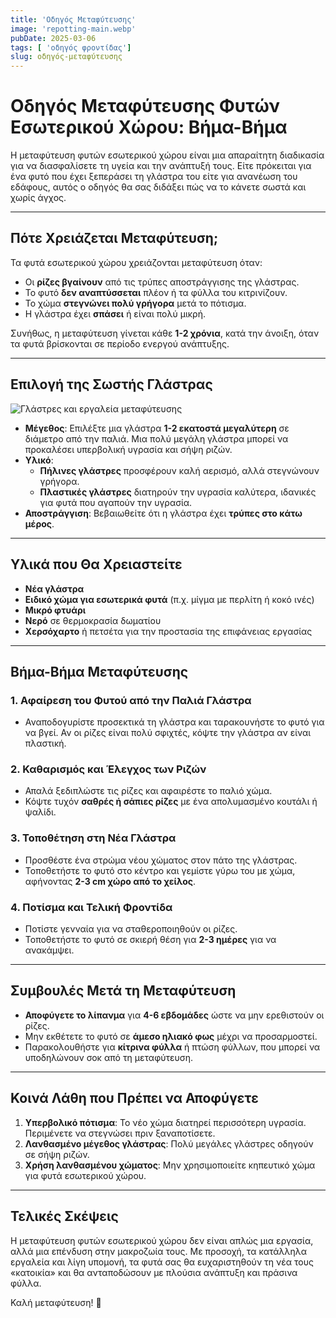 ```yaml
---
title: 'Oδηγός Mεταφύτευσης'
image: 'repotting-main.webp'
pubDate: 2025-03-06
tags: [ 'οδηγός φροντίδας']
slug: οδηγός-μεταφύτευσης
---
```



# Οδηγός Μεταφύτευσης Φυτών Εσωτερικού Χώρου: Βήμα-Βήμα


Η μεταφύτευση φυτών εσωτερικού χώρου είναι μια απαραίτητη διαδικασία για να διασφαλίσετε τη υγεία και την ανάπτυξή τους. Είτε πρόκειται για ένα φυτό που έχει ξεπεράσει τη γλάστρα του είτε για ανανέωση του εδάφους, αυτός ο οδηγός θα σας διδάξει πώς να το κάνετε σωστά και χωρίς άγχος.

---

## Πότε Χρειάζεται Μεταφύτευση;

Τα φυτά εσωτερικού χώρου χρειάζονται μεταφύτευση όταν:
- Οι **ρίζες βγαίνουν** από τις τρύπες αποστράγγισης της γλάστρας.
- Το φυτό **δεν αναπτύσσεται** πλέον ή τα φύλλα του κιτρινίζουν.
- Το χώμα **στεγνώνει πολύ γρήγορα** μετά το πότισμα.
- Η γλάστρα έχει **σπάσει** ή είναι πολύ μικρή.

Συνήθως, η μεταφύτευση γίνεται κάθε **1-2 χρόνια**, κατά την άνοιξη, όταν τα φυτά βρίσκονται σε περίοδο ενεργού ανάπτυξης.

---

## Επιλογή της Σωστής Γλάστρας

![Γλάστρες και εργαλεία μεταφύτευσης](https://res.cloudinary.com/lamkos/image/upload/v1741267080/fytaentos/repotting-guide/repotting-tools_mmwoo3.webp)

- **Μέγεθος**: Επιλέξτε μια γλάστρα **1-2 εκατοστά μεγαλύτερη** σε διάμετρο από την παλιά. Μια πολύ μεγάλη γλάστρα μπορεί να προκαλέσει υπερβολική υγρασία και σήψη ριζών.
- **Υλικό**: 
  - **Πήλινες γλάστρες** προσφέρουν καλή αερισμό, αλλά στεγνώνουν γρήγορα.
  - **Πλαστικές γλάστρες** διατηρούν την υγρασία καλύτερα, ιδανικές για φυτά που αγαπούν την υγρασία.
- **Αποστράγγιση**: Βεβαιωθείτε ότι η γλάστρα έχει **τρύπες στο κάτω μέρος**.

---

## Υλικά που Θα Χρειαστείτε

- **Νέα γλάστρα**
- **Ειδικό χώμα για εσωτερικά φυτά** (π.χ. μίγμα με περλίτη ή κοκό ινές)
- **Μικρό φτυάρι**  
- **Νερό** σε θερμοκρασία δωματίου
- **Χερσόχαρτο** ή πετσέτα για την προστασία της επιφάνειας εργασίας

---

## Βήμα-Βήμα Μεταφύτευσης

### 1. Αφαίρεση του Φυτού από την Παλιά Γλάστρα
- Αναποδογυρίστε προσεκτικά τη γλάστρα και ταρακουνήστε το φυτό για να βγεί. Αν οι ρίζες είναι πολύ σφιχτές, κόψτε την γλάστρα αν είναι πλαστική.

### 2. Καθαρισμός και Έλεγχος των Ριζών
- Απαλά ξεδιπλώστε τις ρίζες και αφαιρέστε το παλιό χώμα.
- Κόψτε τυχόν **σαθρές ή σάπιες ρίζες** με ένα απολυμασμένο κουτάλι ή ψαλίδι.

### 3. Τοποθέτηση στη Νέα Γλάστρα
- Προσθέστε ένα στρώμα νέου χώματος στον πάτο της γλάστρας.
- Τοποθετήστε το φυτό στο κέντρο και γεμίστε γύρω του με χώμα, αφήνοντας **2-3 cm χώρο από το χείλος**.

### 4. Ποτίσμα και Τελική Φροντίδα
- Ποτίστε γενναία για να σταθεροποιηθούν οι ρίζες.
- Τοποθετήστε το φυτό σε σκιερή θέση για **2-3 ημέρες** για να ανακάμψει.


---

## Συμβουλές Μετά τη Μεταφύτευση

- **Αποφύγετε το λίπανμα** για **4-6 εβδομάδες** ώστε να μην ερεθιστούν οι ρίζες.
- Μην εκθέτετε το φυτό σε **άμεσο ηλιακό φως** μέχρι να προσαρμοστεί.
- Παρακολουθήστε για **κίτρινα φύλλα** ή πτώση φύλλων, που μπορεί να υποδηλώνουν σοκ από τη μεταφύτευση.

---

## Κοινά Λάθη που Πρέπει να Αποφύγετε

1. **Υπερβολικό πότισμα**: Το νέο χώμα διατηρεί περισσότερη υγρασία. Περιμένετε να στεγνώσει πριν ξαναποτίσετε.
2. **Λανθασμένο μέγεθος γλάστρας**: Πολύ μεγάλες γλάστρες οδηγούν σε σήψη ριζών.
3. **Χρήση λανθασμένου χώματος**: Μην χρησιμοποιείτε κηπευτικό χώμα για φυτά εσωτερικού χώρου.

---

## Τελικές Σκέψεις

Η μεταφύτευση φυτών εσωτερικού χώρου δεν είναι απλώς μια εργασία, αλλά μια επένδυση στην μακροζωία τους. Με προσοχή, τα κατάλληλα εργαλεία και λίγη υπομονή, τα φυτά σας θα ευχαριστηθούν τη νέα τους «κατοικία» και θα ανταποδώσουν με πλούσια ανάπτυξη και πράσινα φύλλα. 

Καλή μεταφύτευση! 🌿
